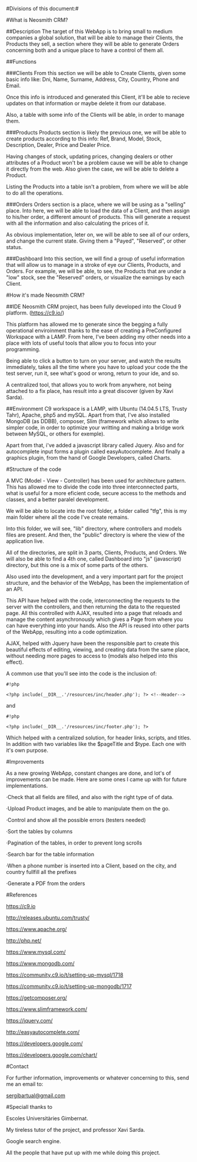 #Divisions of this document:#



#What is Neosmith CRM?


##Description
The target of this WebApp is to bring small to medium companies a global solution, 
that will be able to manage their Clients, the Products they sell, a
section where they will be able to generate Orders concerning both and a unique
place to have a control of them all.

##Functions

###Clients
From this section we will be able to Create Clients, given some basic info like:
Dni, Name, Surname, Address, City, Country, Phone and Email.

Once this info is introduced and generated this Client, it'll be able to recieve
updates on that information or maybe delete it from our database.

Also, a table with some info of the Clients will be able, in order to manage them.

###Products
Products section is likely the previous one, we will be able to create products
according to this info:
Ref, Brand, Model, Stock, Description, Dealer, Price and Dealer Price.

Having changes of stock, updating prices, changing dealers or other attributes 
of a Product won't be a problem cause we will be able to change it directly from
the web. Also given the case, we will be able to delete a Product.

Listing the Products into a table isn't a problem, from where we will be able to
do all the operations.

###Orders
Orders section is a place, where we will be using as a "selling" place. Into
here, we will be able to load the data of a Client, and then assign to his/her
order, a different amount of products. This will generate a request with all
the information and also calculating the prices of it.

As obvious implementation, leter on, we will be able to see all of our orders,
and change the current state. Giving them a "Payed", "Reserved", or other status.

###Dashboard
Into this section, we will find a group of useful information that will allow
us to manage in a stroke of eye our Clients, Products, and Orders.
For example, we will be able, to see, the Products that are under a "low" stock,
see the "Reserved" orders, or visualize the earnings by each Client.


#How it's made Neosmith CRM?


##IDE
Neosmith CRM project, has been fully developed into the Cloud 9 platform. (https://c9.io/)

This platform has allowed me to generate since the begging a fully operational
enviroinment thanks to the ease of creating a PreConfigured Workspace with a
LAMP. From here, I've been adding my other needs into a place with lots of useful
tools that allow you to focus into your programming.

Being able to click a button to turn on your server, and watch the results 
immediately, takes all the time where you have to upload your code the the test
server, run it, see what's good or wrong, return to your ide, and so.

A centralized tool, that allows you to work from anywhere, not being attached to
a fix place, has result into a great discover (given by Xavi Sarda).

##Environment
C9 workspace is a LAMP, with Ubuntu (14.04.5 LTS, Trusty Tahr), Apache, php5 and
mySQL. Apart from that, I've also installed MongoDB (as DDBB), composer, 
Slim (framework which allows to write simpler code, in order to optimize your 
writting and making a bridge work between MySQL, or others for exemple).

Apart from that, i've added a javascript library called Jquery. Also and for 
autocomplete input forms a plugin called easyAutocomplete. And finally a graphics
plugin, from the hand of Google Developers, called Charts.



#Structure of the code


A MVC (Model - View - Controller) has been used for architecture pattern. This 
has allowed me to divide the code into three interconnected parts, what is 
useful for a more eficient code, secure access to the methods and classes, and
a better paralel development.

We will be able to locate into the root folder, a folder called "tfg", this is 
my main folder where all the code I've create remains.

Into this folder, we will see, "lib" directory, where controllers and models 
files are present. And then, the "public" directory is where the view of the 
application live.

All of the directories, are split in 3 parts, Clients, Products, and Orders. We
will also be able to find a 4th one, called Dashboard into "js" (javascript) 
directory, but this one is a mix of some parts of the others.

Also used into the development, and a very important part for the project 
structure, and the behavior of the WebApp, has been the implementation of an API.

This API have helped with the code, interconnecting the requests to the server
with the controllers, and then returning the data to the requested page. All this
controlled with AJAX, resulted into a page that reloads and manage the content
asynchronously which gives a Page from where you can have everything into your
hands. Also the API is reused into other parts of the WebApp, resulting into a
code optimization.

AJAX, helped with Jquery have been the responsible part to create this beautiful
effects of editing, viewing, and creating data from the same place, without
needing more pages to access to (modals also helped into this effect).

A common use that you'll see into the code is the inclusion of:


```
#!php

<?php include(__DIR__.'/resources/inc/header.php'); ?> <!--Header-->
```

and


```
#!php

<?php include(__DIR__.'/resources/inc/footer.php'); ?>
```

Which helped with a centralized solution, for header links, scripts, and titles.
In addition with two variables like the $pageTitle and $type. Each one with it's
own purpose.



#Improvements


As a new growing WebApp, constant changes are done, and lot's of improvements
can be made. Here are some ones I came up with for future implementations.

·Check that all fields are filled, and also with the right type of of data.

·Upload Product images, and be able to manipulate them on the go.

·Control and show all the possible errors (testers needed)

·Sort the tables by columns

·Pagination of the tables, in order to prevent long scrolls

·Search bar for the table information

·When a phone number is inserted into a Client, based on the city, and country
fullfill all the prefixes

·Generate a PDF from the orders



#References


https://c9.io

http://releases.ubuntu.com/trusty/

https://www.apache.org/

http://php.net/

https://www.mysql.com/

https://www.mongodb.com/

https://community.c9.io/t/setting-up-mysql/1718

https://community.c9.io/t/setting-up-mongodb/1717

https://getcomposer.org/

https://www.slimframework.com/

https://jquery.com/

http://easyautocomplete.com/

https://developers.google.com/

https://developers.google.com/chart/



#Contact


For further information, improvements or whatever concerning to this, send me an email to:

sergibartual@gmail.com



#Speciall thanks to


Escoles Universitàries Gimbernat.

My tireless tutor of the project, and professor Xavi Sarda.

Google search engine.

All the people that have put up with me while doing this project.